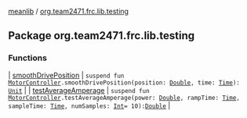 [meanlib](../index.md) / [org.team2471.frc.lib.testing](./index.md)

## Package org.team2471.frc.lib.testing

### Functions

| [smoothDrivePosition](smooth-drive-position.md) | `suspend fun `[`MotorController`](../org.team2471.frc.lib.actuators/-motor-controller/index.md)`.smoothDrivePosition(position: `[`Double`](https://kotlinlang.org/api/latest/jvm/stdlib/kotlin/-double/index.html)`, time: `[`Time`](../org.team2471.frc.lib.units/-time/index.md)`): `[`Unit`](https://kotlinlang.org/api/latest/jvm/stdlib/kotlin/-unit/index.html) |
| [testAverageAmperage](test-average-amperage.md) | `suspend fun `[`MotorController`](../org.team2471.frc.lib.actuators/-motor-controller/index.md)`.testAverageAmperage(power: `[`Double`](https://kotlinlang.org/api/latest/jvm/stdlib/kotlin/-double/index.html)`, rampTime: `[`Time`](../org.team2471.frc.lib.units/-time/index.md)`, sampleTime: `[`Time`](../org.team2471.frc.lib.units/-time/index.md)`, numSamples: `[`Int`](https://kotlinlang.org/api/latest/jvm/stdlib/kotlin/-int/index.html)` = 10): `[`Double`](https://kotlinlang.org/api/latest/jvm/stdlib/kotlin/-double/index.html) |

